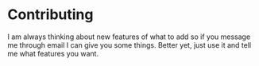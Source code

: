 # Contributing

I am always thinking about new features of what to add so if you message me
through email I can give you some things. Better yet, just use it and tell me
what features you want.
